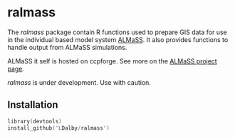# ralmass

The *ralmass* package contain R functions used to prepare GIS data for use in the individual based model system [ALMaSS](http://almass.dk).
It also provides functions to handle output from ALMaSS simulations.

ALMaSS it self is hosted on ccpforge. See more on the [ALMaSS project page](http://ccpforge.cse.rl.ac.uk/gf/project/almass/).

*ralmass* is under development. Use with caution.

## Installation
```s
library(devtools)
install_github('LDalby/ralmass')
```